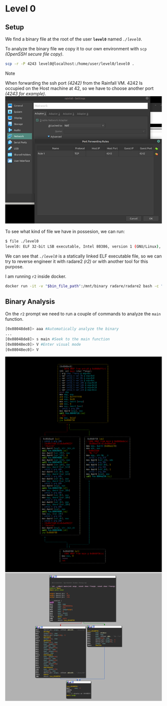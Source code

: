 # Level 0

## Setup
We find a binary file at the root of the user **`level0`** named *`./level0`*.

To analyze the binary file we copy it to our own environment with `scp` *(OpenSSH secure file copy)*.
```bash
scp -r -P 4243 level0@localhost:/home/user/level0/level0 .
```
> [!NOTE]  
> When forwarding the ssh port *(4242)* from the Rainfall VM. 4242 Is occupied on the Host machine at 42, so we have to choose another port *(4243 for example)*.
> ![NATPort](../docs/NATPort.png)

To see what kind of file we have in possesion, we can run:
```bash
$ file ./level0
level0: ELF 32-bit LSB executable, Intel 80386, version 1 (GNU/Linux), statically linked, for GNU/Linux 2.6.24, BuildID[sha1]=2440cf857c9ce7dbe7304fcf56a301c612f404ce, stripped
```
We can see that *`./level0`* is a statically linked ELF executable file, so we can try to reverse engineer it with radare2 *(r2)* or with another tool for this purpose.

I am running `r2` inside docker.
```bash
docker run -it -v "$bin_file_path":/mnt/binary radare/radare2 bash -c "r2 /mnt/binary"
```

## Binary Analysis

On the `r2` prompt we need to run a couple of commands to analyze the `main` function.
```bash
[0x08048de8]> aaa #Automatically analyze the binary
...
[0x08048de8]> s main #Seek to the main function
[0x08048ec0]> V #Enter visual mode
[0x08048ec0]> V
```
![r2](../docs/level0r2.png)
![r2](../docs/smain.png)
